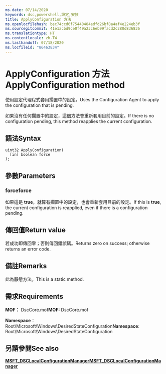 ```yaml
---
ms.date: 07/14/2020
keywords: dsc,powershell,設定,安裝
title: ApplyConfiguration 方法
ms.openlocfilehash: bec74ccd6f75448484adfd26bf8a4af4e224eb3f
ms.sourcegitcommit: 41e1acbd9ce0f49a23c6eb99facd2c280d836836
ms.translationtype: HT
ms.contentlocale: zh-TW
ms.lasthandoff: 07/18/2020
ms.locfileid: "86463834"
---
```

# <a name="applyconfiguration-method"></a><span data-ttu-id="12f48-103">ApplyConfiguration 方法</span><span class="sxs-lookup"><span data-stu-id="12f48-103">ApplyConfiguration method</span></span>

<span data-ttu-id="12f48-104">使用設定代理程式套用擱置中的設定。</span><span class="sxs-lookup"><span data-stu-id="12f48-104">Uses the Configuration Agent to apply the configuration that is pending.</span></span>

<span data-ttu-id="12f48-105">如果沒有任何擱置中的設定，這個方法會重新套用目前的設定。</span><span class="sxs-lookup"><span data-stu-id="12f48-105">If there is no configuration pending, this method reapplies the current configuration.</span></span>

## <a name="syntax"></a><span data-ttu-id="12f48-106">語法</span><span class="sxs-lookup"><span data-stu-id="12f48-106">Syntax</span></span>

```mof
uint32 ApplyConfiguration(
  [in] boolean force
);
```

## <a name="parameters"></a><span data-ttu-id="12f48-107">參數</span><span class="sxs-lookup"><span data-stu-id="12f48-107">Parameters</span></span>

### <a name="force"></a><span data-ttu-id="12f48-108">force</span><span class="sxs-lookup"><span data-stu-id="12f48-108">force</span></span>

<span data-ttu-id="12f48-109">如果這是 **true**，就算有擱置中的設定，也會重新套用目前的設定。</span><span class="sxs-lookup"><span data-stu-id="12f48-109">If this is **true**, the current configuration is reapplied, even if there is a configuration pending.</span></span>

## <a name="return-value"></a><span data-ttu-id="12f48-110">傳回值</span><span class="sxs-lookup"><span data-stu-id="12f48-110">Return value</span></span>

<span data-ttu-id="12f48-111">若成功即傳回零；否則傳回錯誤碼。</span><span class="sxs-lookup"><span data-stu-id="12f48-111">Returns zero on success; otherwise returns an error code.</span></span>

## <a name="remarks"></a><span data-ttu-id="12f48-112">備註</span><span class="sxs-lookup"><span data-stu-id="12f48-112">Remarks</span></span>

<span data-ttu-id="12f48-113">此為靜態方法。</span><span class="sxs-lookup"><span data-stu-id="12f48-113">This is a static method.</span></span>

## <a name="requirements"></a><span data-ttu-id="12f48-114">需求</span><span class="sxs-lookup"><span data-stu-id="12f48-114">Requirements</span></span>

<span data-ttu-id="12f48-115">**MOF：** DscCore.mof</span><span class="sxs-lookup"><span data-stu-id="12f48-115">**MOF:** DscCore.mof</span></span>

<span data-ttu-id="12f48-116">**Namespace**：Root\Microsoft\Windows\DesiredStateConfiguration</span><span class="sxs-lookup"><span data-stu-id="12f48-116">**Namespace**: Root\Microsoft\Windows\DesiredStateConfiguration</span></span>

## <a name="see-also"></a><span data-ttu-id="12f48-117">另請參閱</span><span class="sxs-lookup"><span data-stu-id="12f48-117">See also</span></span>

[<span data-ttu-id="12f48-118">**MSFT_DSCLocalConfigurationManager**</span><span class="sxs-lookup"><span data-stu-id="12f48-118">**MSFT_DSCLocalConfigurationManager**</span></span>](msft-dsclocalconfigurationmanager.md)
